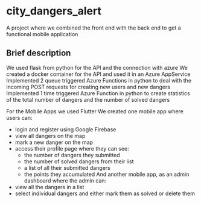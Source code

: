 # city_dangers_alert

A project where we combined the front end with the back end to get a functional mobile application

## Brief description

We used flask from python for the API and the connection with azure
We created a docker container for the API and used it in an Azure AppService
Implemented 2 queue triggered Azure Functions in python to deal with the incoming POST requests for creating new users and new dangers
Implemented 1 time triggered Azure Function in python to create statistics of the total number of dangers and the number of solved dangers

For the Mobile Apps we used Flutter
We created one mobile app where users can: 
- login and register using Google Firebase
- view all dangers on the map
- mark a new danger on the map
- access their profile page where they can see:
  - the number of dangers they submitted 
  - the number of solved dangers from their list
  - a list of all their submitted dangers
  - the points they accumulated
And another mobile app, as an admin dashboard where the admin can:
- view all the dangers in a list
- select individual dangers and either mark them as solved or delete them

